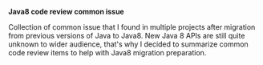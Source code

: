**Java8 code review common issue**

Collection of common issue that I found in multiple projects after migration from previous versions of Java to Java8.
New Java 8 APIs are still quite unknown to wider audience, that's why I decided to summarize common code review items 
to help with Java8 migration preparation.